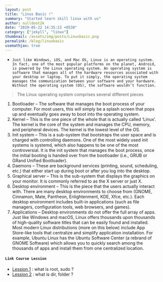 ```yaml
---
layout: post
title: "Linux Basic !"
summary: "Started learn skill linux with us"
author: nulldoot2k
date: "2019-05-22 14:35:23 +0530"
category: ["jekyll", "linux"]
thumbnail: /assets/img/posts/Linuxbasic.png
permalink: /blog/linuxbasic
usemathjax: true
---
```


- `Just like Windows, iOS, and Mac OS, Linux is an operating system. In fact, one of the most popular platforms on the planet, Android, is powered by the Linux operating system. An operating system is software that manages all of the hardware resources associated with your desktop or laptop. To put it simply, the operating system manages the communication between your software and your hardware. Without the operating system (OS), the software wouldn’t function.`

> The Linux operating system comprises several different pieces

1. Bootloader – The software that manages the boot process of your computer. For most users, this will simply be a splash screen that pops up and eventually goes away to boot into the operating system.
2. Kernel – This is the one piece of the whole that is actually called ‘Linux’. The kernel is the core of the system and manages the CPU, memory, and peripheral devices. The kernel is the lowest level of the OS.
3. Init system – This is a sub-system that bootstraps the user space and is charged with controlling daemons. One of the most widely used init systems is systemd, which also happens to be one of the most controversial. It is the init system that manages the boot process, once the initial booting is handed over from the bootloader (i.e., GRUB or GRand Unified Bootloader).
4. Daemons – These are background services (printing, sound, scheduling, etc.) that either start up during boot or after you log into the desktop.
5. Graphical server – This is the sub-system that displays the graphics on your monitor. It is commonly referred to as the X server or just X.
6. Desktop environment – This is the piece that the users actually interact with. There are many desktop environments to choose from (GNOME, Cinnamon, Mate, Pantheon, Enlightenment, KDE, Xfce, etc.). Each desktop environment includes built-in applications (such as file managers, configuration tools, web browsers, and games).
7. Applications – Desktop environments do not offer the full array of apps. Just like Windows and macOS, Linux offers thousands upon thousands of high-quality software titles that can be easily found and installed. Most modern Linux distributions (more on this below) include App Store-like tools that centralize and simplify application installation. For example, Ubuntu Linux has the Ubuntu Software Center (a rebrand of GNOME Software) which allows you to quickly search among the thousands of apps and install them from one centralized location.

#### **`Link Course Lession`**

- [Lession 1](/blog/linux/1) : what is root, sudo ?
- [Lession 2](/blog/linux/2) : what is dir, folder ?
